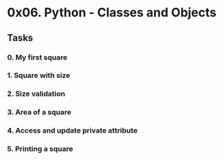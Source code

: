 # 0x06. Python - Classes and Objects

## Tasks

### 0. My first square

### 1. Square with size

### 2. Size validation

### 3. Area of a square

### 4. Access and update private attribute

### 5. Printing a square
